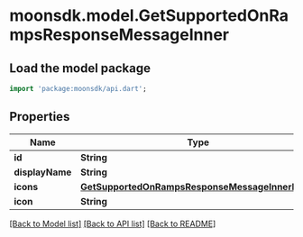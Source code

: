 # moonsdk.model.GetSupportedOnRampsResponseMessageInner

## Load the model package

```dart
import 'package:moonsdk/api.dart';
```

## Properties

| Name            | Type                                                                                                | Description | Notes |
| --------------- | --------------------------------------------------------------------------------------------------- | ----------- | ----- |
| **id**          | **String**                                                                                          |             |       |
| **displayName** | **String**                                                                                          |             |       |
| **icons**       | [**GetSupportedOnRampsResponseMessageInnerIcons**](getsupportedonrampsresponsemessageinnericons.md) |             |       |
| **icon**        | **String**                                                                                          |             |       |

[\[Back to Model list\]](./#documentation-for-models) [\[Back to API list\]](./#documentation-for-api-endpoints) [\[Back to README\]](./)
